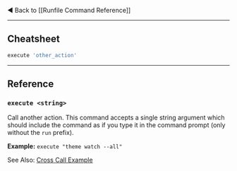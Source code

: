 ◄ Back to [[Runfile Command Reference]]

-----

## Cheatsheet

```ruby
execute 'other_action'
```

-----

## Reference

### `execute <string>`

Call another action. This command accepts a single string argument
which should include the command as if you type it in the command 
prompt (only without the `run` prefix).

__Example:__ `execute "theme watch --all"`

See Also: [Cross Call Example](https://github.com/DannyBen/runfile/blob/master/examples/i_crosscall/Runfile)
